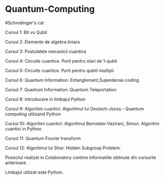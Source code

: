 # Quantum-Computing

#Schrodinger's cat

Cursul 1: Bit vs Qubit

Cursul 2: Elemente de algebra liniara

Cursul 3: Postulatele mecanicii cuantice

Cursul 4: Circuite cuantice. Porti pentru stari de 1-qubit 

Cursul 5: Circuite cuantice. Porti pentru qubiti multipli

Cursul 6: Quantum Information: Entanglement,Superdense coding

Cursul 7: Quantum Information: Quantum Teleportation

Cursul 8: Introducere in limbajul Python

Cursul 9: Algoritmi cuantici: Algoritmul lui Deutsch-Jozsa - Quantum computing utilizand Python

Cursul 10: Algoritmi cuantici: Algoritmul Bernstein-Vazirani, Simon. Algoritmi cuantici in Python

Cursul 11: Quantum Fourier transform

Cursul 12: Algoritmul lui Shor. Hidden Subgroup Problem.

Proiectul realizat in Colaboratory contine informatiile obtinute din cursurile anterioare.

Limbajul utilizat este Python. 


